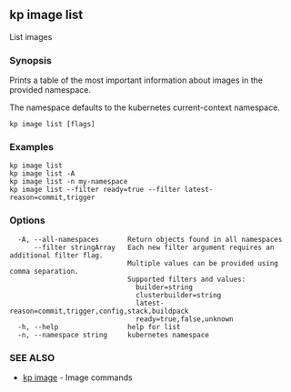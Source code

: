 ## kp image list

List images

### Synopsis

Prints a table of the most important information about images in the provided namespace.

The namespace defaults to the kubernetes current-context namespace.

```
kp image list [flags]
```

### Examples

```
kp image list
kp image list -A
kp image list -n my-namespace
kp image list --filter ready=true --filter latest-reason=commit,trigger
```

### Options

```
  -A, --all-namespaces       Return objects found in all namespaces
      --filter stringArray   Each new filter argument requires an additional filter flag.
                             Multiple values can be provided using comma separation.
                             Supported filters and values:
                               builder=string
                               clusterbuilder=string
                               latest-reason=commit,trigger,config,stack,buildpack
                               ready=true,false,unknown
  -h, --help                 help for list
  -n, --namespace string     kubernetes namespace
```

### SEE ALSO

* [kp image](kp_image.md)	 - Image commands

